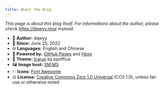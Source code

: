 ```yaml
---
title: About The Blog
---
```

*This page is about this blog itself. For informations about the author, please check https://dqwyy.moe instead.*

- 👤 **Author:** dqwyy
- 📅 **Since:** June 25, 2022
- 🌐 **Languages:** English and Chinese
- 🔌 **Powered by:** [GitHub Pages](https://pages.github.com/) and [Hexo](https://hexo.io/)
- 🎨 **Theme:** [Icarus](https://github.com/ppoffice/hexo-theme-icarus) by ppoffice
- 🖼️ **Image host:** [SM.MS](https://sm.ms)
- ✨ **Icons**: [Font Awesome](https://fontawesome.com/)
- ⚖️ **License:** [Creative Commons Zero 1.0 Universal](https://creativecommons.org/publicdomain/zero/1.0/) (CC0 1.0), unless fair use or otherwise noted